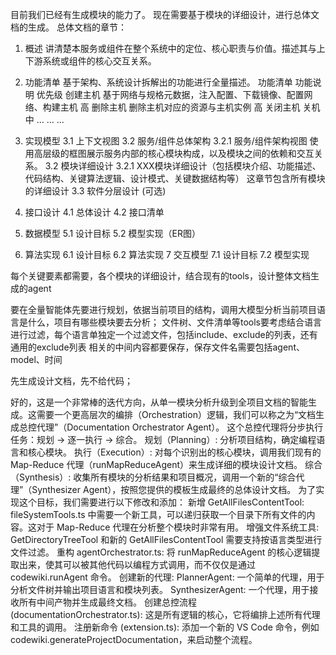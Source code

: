 目前我们已经有生成模块的能力了。
现在需要基于模块的详细设计，进行总体文档的生成。
总体文档的章节：

1. 概述
讲清楚本服务或组件在整个系统中的定位、核心职责与价值。描述其与上下游系统或组件的核心交互关系。

2. 功能清单
基于架构、系统设计拆解出的功能进行全量描述。
功能清单	功能说明	优先级
创建主机	基于网络与规格元数据，注入配置、下载镜像、配置网络、构建主机	高
删除主机	删除主机对应的资源与主机实例	高
关闭主机	关机	中
...	...	...


3. 实现模型
3.1 上下文视图
3.2 服务/组件总体架构
3.2.1 服务/组件架构视图
使用高层级的框图展示服务内部的核心模块构成，以及模块之间的依赖和交互关系。
3.2 模块详细设计
3.2.1 XXX模块详细设计（包括模块介绍、功能描述、代码结构、关键算法逻辑、设计模式、关键数据结构等）
这章节包含所有模块的详细设计
3.3 软件分层设计 (可选)

4. 接口设计
4.1 总体设计
4.2 接口清单
5. 数据模型
5.1 设计目标
5.2 模型实现（ER图）
6. 算法实现
6.1 设计目标
6.2 算法实现
7 交互模型
7.1 设计目标
7.2 模型实现

每个关键要素都需要，各个模块的详细设计，结合现有的tools，设计整体文档生成的agent

要在全量智能体先要进行规划，依据当前项目的结构，调用大模型分析当前项目语言是什么，项目有哪些模块要去分析；
文件树、文件清单等tools要考虑结合语言进行过滤，每个语言单独定一个过滤文件，包括include、exclude的列表，还有通用的exclude列表
相关的中间内容都要保存，保存文件名需要包括agent、model、时间

先生成设计文档，先不给代码；


好的，这是一个非常棒的迭代方向，从单一模块分析升级到全项目文档的智能生成。这需要一个更高层次的编排（Orchestration）逻辑，我们可以称之为“文档生成总控代理”（Documentation Orchestrator Agent）。
这个总控代理将分步执行任务：规划 -> 逐一执行 -> 综合。
规划（Planning）: 分析项目结构，确定编程语言和核心模块。
执行（Execution）: 对每个识别出的核心模块，调用我们现有的 Map-Reduce 代理（runMapReduceAgent）来生成详细的模块设计文档。
综合（Synthesis）: 收集所有模块的分析结果和项目概况，调用一个新的“综合代理”（Synthesizer Agent），按照您提供的模板生成最终的总体设计文档。
为了实现这个目标，我们需要进行以下修改和添加：
新增 GetAllFilesContentTool: fileSystemTools.ts 中需要一个新工具，可以递归获取一个目录下所有文件的内容。这对于 Map-Reduce 代理在分析整个模块时非常有用。
增强文件系统工具: GetDirectoryTreeTool 和新的 GetAllFilesContentTool 需要支持按语言类型进行文件过滤。
重构 agentOrchestrator.ts: 将 runMapReduceAgent 的核心逻辑提取出来，使其可以被其他代码以编程方式调用，而不仅仅是通过 codewiki.runAgent 命令。
创建新的代理:
PlannerAgent: 一个简单的代理，用于分析文件树并输出项目语言和模块列表。
SynthesizerAgent: 一个代理，用于接收所有中间产物并生成最终文档。
创建总控流程 (documentationOrchestrator.ts): 这是所有逻辑的核心，它将编排上述所有代理和工具的调用。
注册新命令 (extension.ts): 添加一个新的 VS Code 命令，例如 codewiki.generateProjectDocumentation，来启动整个流程。